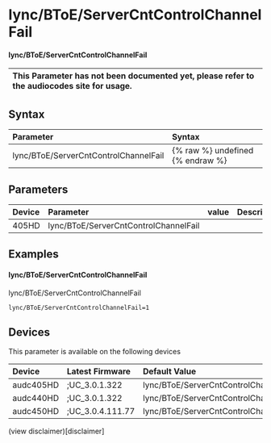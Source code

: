 ﻿---
description: lync/BToE/ServerCntControlChannelFail
search: false
---

# lync/BToE/ServerCntControlChannelFail

#### lync/BToE/ServerCntControlChannelFail


| This Parameter has not been documented yet, please refer to the audiocodes site for usage.  |
| :--- |

## Syntax
| Parameter | Syntax |
| :--- | :--- |
|lync/BToE/ServerCntControlChannelFail | {% raw %} undefined {% endraw %} |

## Parameters
|Device|Parameter|value|Description|
|:---|:---|:---|:---|
| 405HD | lync/BToE/ServerCntControlChannelFail |  |  |

## Examples
#### lync/BToE/ServerCntControlChannelFail

lync/BToE/ServerCntControlChannelFail

```
lync/BToE/ServerCntControlChannelFail=1
```

## Devices
This parameter is available on the following devices

| Device | Latest Firmware | Default Value |
|:---|:---|:---|
| audc405HD | ;UC_3.0.1.322 | lync/BToE/ServerCntControlChannelFail=1 
| audc440HD | ;UC_3.0.1.322 | lync/BToE/ServerCntControlChannelFail=1 
| audc450HD | ;UC_3.0.4.111.77 | lync/BToE/ServerCntControlChannelFail=1 

(view disclaimer)[disclaimer]
